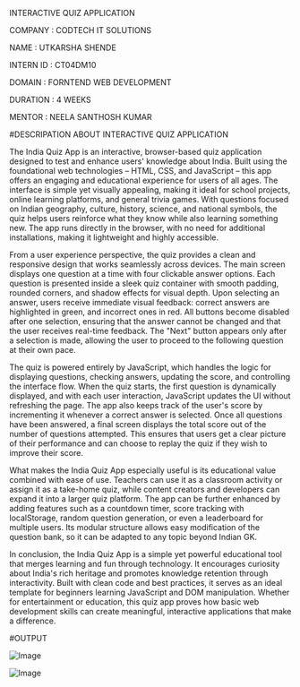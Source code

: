 INTERACTIVE QUIZ APPLICATION

COMPANY : CODTECH IT SOLUTIONS

NAME : UTKARSHA SHENDE

INTERN ID : CT04DM10

DOMAIN : FORNTEND WEB DEVELOPMENT 

DURATION : 4 WEEKS 

MENTOR : NEELA SANTHOSH KUMAR 

#DESCRIPATION ABOUT INTERACTIVE QUIZ APPLICATION 

The India Quiz App is an interactive, browser-based quiz application designed to test and enhance users' knowledge about India. Built using the foundational web technologies – HTML, CSS, and JavaScript – this app offers an engaging and educational experience for users of all ages. The interface is simple yet visually appealing, making it ideal for school projects, online learning platforms, and general trivia games. With questions focused on Indian geography, culture, history, science, and national symbols, the quiz helps users reinforce what they know while also learning something new. The app runs directly in the browser, with no need for additional installations, making it lightweight and highly accessible.

From a user experience perspective, the quiz provides a clean and responsive design that works seamlessly across devices. The main screen displays one question at a time with four clickable answer options. Each question is presented inside a sleek quiz container with smooth padding, rounded corners, and shadow effects for visual depth. Upon selecting an answer, users receive immediate visual feedback: correct answers are highlighted in green, and incorrect ones in red. All buttons become disabled after one selection, ensuring that the answer cannot be changed and that the user receives real-time feedback. The "Next" button appears only after a selection is made, allowing the user to proceed to the following question at their own pace.

The quiz is powered entirely by JavaScript, which handles the logic for displaying questions, checking answers, updating the score, and controlling the interface flow. When the quiz starts, the first question is dynamically displayed, and with each user interaction, JavaScript updates the UI without refreshing the page. The app also keeps track of the user's score by incrementing it whenever a correct answer is selected. Once all questions have been answered, a final screen displays the total score out of the number of questions attempted. This ensures that users get a clear picture of their performance and can choose to replay the quiz if they wish to improve their score.

What makes the India Quiz App especially useful is its educational value combined with ease of use. Teachers can use it as a classroom activity or assign it as a take-home quiz, while content creators and developers can expand it into a larger quiz platform. The app can be further enhanced by adding features such as a countdown timer, score tracking with localStorage, random question generation, or even a leaderboard for multiple users. Its modular structure allows easy modification of the question bank, so it can be adapted to any topic beyond Indian GK.

In conclusion, the India Quiz App is a simple yet powerful educational tool that merges learning and fun through technology. It encourages curiosity about India's rich heritage and promotes knowledge retention through interactivity. Built with clean code and best practices, it serves as an ideal template for beginners learning JavaScript and DOM manipulation. Whether for entertainment or education, this quiz app proves how basic web development skills can create meaningful, interactive applications that make a difference.

#OUTPUT

![Image](https://github.com/user-attachments/assets/9484b4fb-a850-45e1-8570-70c6e679ecda)

![Image](https://github.com/user-attachments/assets/2afed198-ddb5-455d-9ca3-d2a22dc88644)
